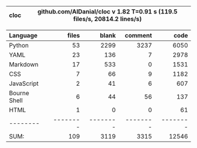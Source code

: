 cloc|github.com/AlDanial/cloc v 1.82  T=0.91 s (119.5 files/s, 20814.2 lines/s)
--- | ---

Language|files|blank|comment|code
:-------|-------:|-------:|-------:|-------:
Python|53|2299|3237|6050
YAML|23|136|7|2978
Markdown|17|533|0|1531
CSS|7|66|9|1182
JavaScript|2|41|6|607
Bourne Shell|6|44|56|137
HTML|1|0|0|61
--------|--------|--------|--------|--------
SUM:|109|3119|3315|12546
